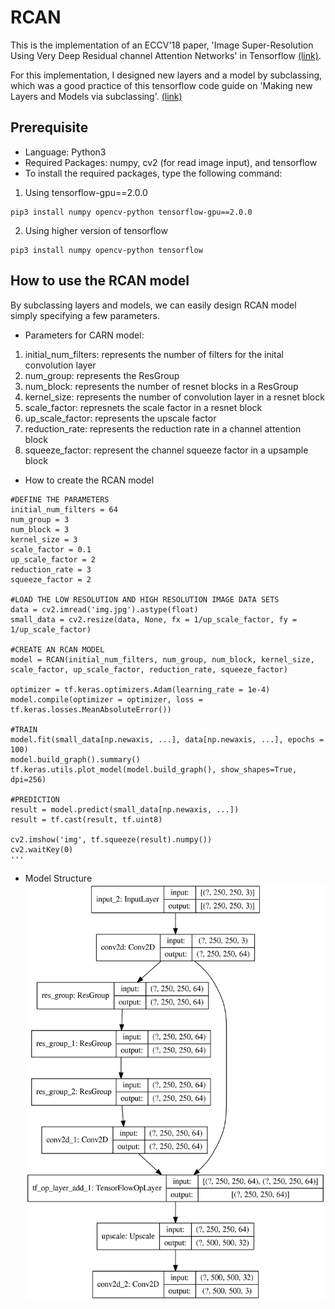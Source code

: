 # RCAN
This is the implementation of an ECCV'18 paper, 'Image Super-Resolution Using Very Deep Residual channel Attention Networks' in Tensorflow [(link)](https://openaccess.thecvf.com/content_ECCV_2018/papers/Yulun_Zhang_Image_Super-Resolution_Using_ECCV_2018_paper.pdf).

For this implementation, I designed new layers and a model by subclassing, which was a good practice of this tensorflow code guide on 'Making new Layers and Models via subclassing'. [(link)](https://www.tensorflow.org/guide/keras/custom_layers_and_models)

## Prerequisite
- Language: Python3
- Required Packages: numpy, cv2 (for read image input), and tensorflow
- To install the required packages, type the following command:

1) Using tensorflow-gpu==2.0.0
```
pip3 install numpy opencv-python tensorflow-gpu==2.0.0
```

2) Using higher version of tensorflow
```
pip3 install numpy opencv-python tensorflow
```

## How to use the RCAN model
By subclassing layers and models, we can easily design RCAN model simply specifying a few parameters. 
- Parameters for CARN model:
1) initial_num_filters: represents the number of filters for the inital convolution layer
2) num_group: represents the ResGroup
3) num_block: represents the number of resnet blocks in a ResGroup
4) kernel_size: represents the number of convolution layer in a resnet block
5) scale_factor: represnets the scale factor in a resnet block
6) up_scale_factor: represents the upscale factor
7) reduction_rate: represents the reduction rate in a channel attention block
8) squeeze_factor: represent the channel squeeze factor in a upsample block

- How to create the RCAN model 
```
#DEFINE THE PARAMETERS
initial_num_filters = 64
num_group = 3
num_block = 3
kernel_size = 3
scale_factor = 0.1
up_scale_factor = 2
reduction_rate = 3
squeeze_factor = 2

#LOAD THE LOW RESOLUTION AND HIGH RESOLUTION IMAGE DATA SETS
data = cv2.imread('img.jpg').astype(float)
small_data = cv2.resize(data, None, fx = 1/up_scale_factor, fy = 1/up_scale_factor)

#CREATE AN RCAN MODEL
model = RCAN(initial_num_filters, num_group, num_block, kernel_size, scale_factor, up_scale_factor, reduction_rate, squeeze_factor)

optimizer = tf.keras.optimizers.Adam(learning_rate = 1e-4)
model.compile(optimizer = optimizer, loss = tf.keras.losses.MeanAbsoluteError())

#TRAIN
model.fit(small_data[np.newaxis, ...], data[np.newaxis, ...], epochs = 100)
model.build_graph().summary()
tf.keras.utils.plot_model(model.build_graph(), show_shapes=True, dpi=256)

#PREDICTION
result = model.predict(small_data[np.newaxis, ...])
result = tf.cast(result, tf.uint8)

cv2.imshow('img', tf.squeeze(result).numpy())
cv2.waitKey(0)
'''
```

- Model Structure
![Structure](figure/model.png)



